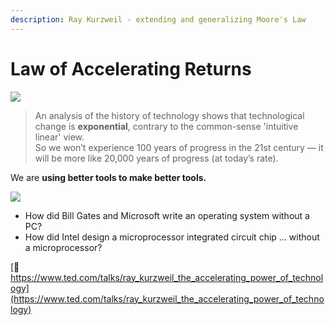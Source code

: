 ```yaml
---
description: Ray Kurzweil - extending and generalizing Moore's Law
---
```


# Law of Accelerating Returns

&#x20;

![](https://s3.amazonaws.com/img.courses.warmersun.com/progressandpredictions/kurzweil.png)

> An analysis of the history of technology shows that technological change is **exponential**, contrary to the common-sense 'intuitive linear' view. \
> So we won’t experience 100 years of progress in the 21st century — it will be more like 20,000 years of progress (at today’s rate).

We are **using better tools to make better tools.**

![](https://s3.amazonaws.com/img.courses.warmersun.com/progressandpredictions/oldpc.png)

* How did Bill Gates and Microsoft write an operating system without a PC?&#x20;
* How did Intel design a microprocessor integrated circuit chip … without a microprocessor?

[🔗 https://www.ted.com/talks/ray_kurzweil_the_accelerating_power_of_technology](https://www.ted.com/talks/ray_kurzweil_the_accelerating_power_of_technology)
